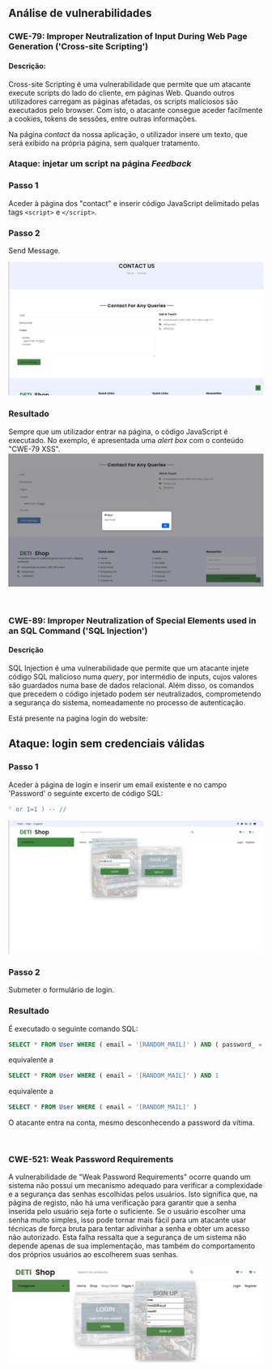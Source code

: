 ## Análise de vulnerabilidades

### CWE-79: Improper Neutralization of Input During Web Page Generation ('Cross-site Scripting')

#### Descrição:
Cross-site Scripting é uma vulnerabilidade que permite que um atacante execute scripts do lado do cliente, em páginas Web. Quando outros utilizadores carregam as páginas afetadas, os scripts maliciosos são executados pelo browser. Com isto, o atacante consegue aceder facilmente a cookies, tokens de sessões, entre outras informações.

Na página *contact* da nossa aplicação, o utilizador insere um texto, que será exibido na própria página, sem qualquer tratamento.

### Ataque: injetar um script na página *Feedback*
### Passo 1
Aceder à página dos "contact" e inserir código JavaScript delimitado pelas tags ```<script>``` e ```</script>```.

### Passo 2
Send Message.



![CWE-79](CWE-79_image1.png)

### Resultado



Sempre que um utilizador entrar na página, o código JavaScript é executado. No exemplo, é apresentada uma *alert box* com o conteúdo "CWE-79 XSS".
![CWE-79](CWE-79_image2.png)

<br>

### CWE-89: Improper Neutralization of Special Elements used in an SQL Command ('SQL Injection')
#### Descrição
SQL Injection é uma vulnerabilidade que permite que um atacante injete código SQL malicioso numa *query*, por intermédio de inputs, cujos valores são guardados numa base de dados relacional. Além disso, os comandos que precedem o código injetado podem ser neutralizados, comprometendo a segurança do sistema, nomeadamente no processo de autenticação.

Está presente na pagina login do website:

## Ataque: login sem credenciais válidas

### Passo 1
Aceder à página de login e inserir um email existente e no campo 'Password' o seguinte excerto de código SQL:
```sql
' or 1=1 ) -- //
```

![CWE-89](CWE-89.png)

### Passo 2
Submeter o formulário de login.


### Resultado
É executado o seguinte comando SQL:
```sql
SELECT * FROM User WHERE ( email = '[RANDOM_MAIL]' ) AND ( password_ = '' OR 1=1 ) -- // ) "
```
equivalente a
```sql
SELECT * FROM User WHERE ( email = '[RANDOM_MAIL]' ) AND 1
```
equivalente a
```sql
SELECT * FROM User WHERE ( email = '[RANDOM_MAIL]' )
```

O atacante entra na conta, mesmo desconhecendo a password da vítima.

<br>









### CWE-521: Weak Password Requirements
A vulnerabilidade de "Weak Password Requirements" ocorre quando um sistema não possui um mecanismo adequado para verificar a complexidade e a segurança das senhas escolhidas pelos usuários. Isto significa que, na página de registo, não há uma verificação para garantir que a senha inserida pelo usuário seja forte o suficiente. Se o usuário escolher uma senha muito simples, isso pode tornar mais fácil para um atacante usar técnicas de força bruta para tentar adivinhar a senha e obter um acesso não autorizado. Esta falha ressalta que a segurança de um sistema não depende apenas de sua implementação, mas também do comportamento dos próprios usuários ao escolherem suas senhas.


![CWE-521](CWE-521_1.png)
